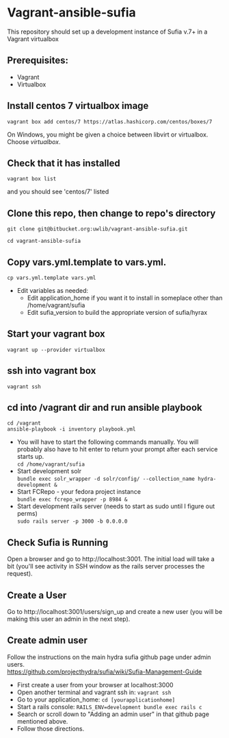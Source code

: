 # Vagrant-ansible-sufia

This repository should set up a development instance of Sufia v.7+ in a Vagrant virtualbox

## Prerequisites:
 - Vagrant
 - Virtualbox

## Install centos 7 virtualbox image
`vagrant box add centos/7 https://atlas.hashicorp.com/centos/boxes/7`

On Windows, you might be given a choice between libvirt or virtualbox. Choose *virtualbox*.

## Check that it has installed
`vagrant box list`

and you should see 'centos/7' listed

## Clone this repo, then change to repo's directory
`git clone git@bitbucket.org:uwlib/vagrant-ansible-sufia.git`

`cd vagrant-ansible-sufia`

## Copy vars.yml.template to vars.yml.

`cp vars.yml.template vars.yml`   

* Edit variables as needed:
    * Edit application_home if you want it to install in someplace other than /home/vagrant/sufia
    * Edit sufia_version to build the appropriate version of sufia/hyrax

## Start your vagrant box
`vagrant up --provider virtualbox`

## ssh into vagrant box
`vagrant ssh`

## cd into /vagrant dir and run ansible playbook
`cd /vagrant`   
`ansible-playbook -i inventory playbook.yml`

* You will have to start the following commands manually. You will probably also have to hit enter to return your prompt after each service starts up.   
`cd /home/vagrant/sufia`   
* Start development solr   
`bundle exec solr_wrapper -d solr/config/ --collection_name hydra-development &`   
* Start FCRepo - your fedora project instance   
`bundle exec fcrepo_wrapper -p 8984 &`   
* Start development rails server (needs to start as sudo until I figure out perms)   
`sudo rails server -p 3000 -b 0.0.0.0`

## Check Sufia is Running
Open a browser and go to http://localhost:3001. The initial load will take a bit (you'll see activity in SSH window as the rails server processes the request).

## Create a User
Go to http://localhost:3001/users/sign_up and create a new user (you will be making this user an admin in the next step).

## Create admin user
Follow the instructions on the main hydra sufia github page under admin users.   
https://github.com/projecthydra/sufia/wiki/Sufia-Management-Guide

 - First create a user from your browser at localhost:3000
 - Open another terminal and vagrant ssh in: `vagrant ssh `
 - Go to your application_home: `cd [yourapplicationhome]`
 - Start a rails console: `RAILS_ENV=development bundle exec rails c`
 - Search or scroll down to "Adding an admin user" in that github page mentioned above.
 - Follow those directions.